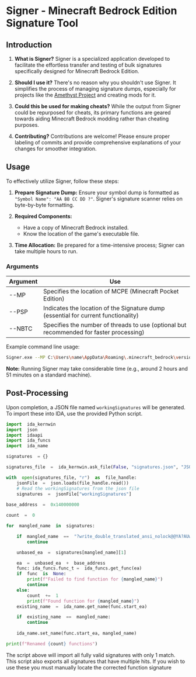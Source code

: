 # Signer - Minecraft Bedrock Edition Signature Tool

## Introduction

1. **What is Signer?**
   Signer is a specialized application developed to facilitate the effortless transfer and testing of bulk signatures specifically designed for Minecraft Bedrock Edition.

2. **Should I use it?**
   There's no reason why you shouldn't use Signer. It simplifies the process of managing signature dumps, especially for projects like the [Amethyst Project](https://github.com/FrederoxDev/Amethyst) and creating mods for it.

3. **Could this be used for making cheats?**
   While the output from Signer could be repurposed for cheats, its primary functions are geared towards aiding Minecraft Bedrock modding rather than cheating purposes.

4. **Contributing?**
   Contributions are welcome! Please ensure proper labeling of commits and provide comprehensive explanations of your changes for smoother integration.

## Usage

To effectively utilize Signer, follow these steps:

1. **Prepare Signature Dump:**
   Ensure your symbol dump is formatted as `"Symbol Name": "AA BB CC DD ?"`. Signer's signature scanner relies on byte-by-byte formatting.

2. **Required Components:**
   - Have a copy of Minecraft Bedrock installed.
   - Know the location of the game's executable file.

3. **Time Allocation:**
   Be prepared for a time-intensive process; Signer can take multiple hours to run.

### Arguments

| Argument | Use |
| -------- | --- |
| --MP     | Specifies the location of MCPE (Minecraft Pocket Edition) |
| --PSP    | Indicates the location of the Signature dump (essential for current functionality) |
| --NBTC   | Specifies the number of threads to use (optional but recommended for faster processing) |

Example command line usage:
```bash
Signer.exe --MP C:\Users\name\AppData\Roaming\.minecraft_bedrock\versions\58c5f0cd-09d7-4e99-a6b6-c3829fd62ac9\Minecraft.Windows.exe --PSP D:\bds_sigs.json --NBTC 10
```
**Note:** Running Signer may take considerable time (e.g., around 2 hours and 51 minutes on a standard machine).

## Post-Processing

Upon completion, a JSON file named `workingSignatures` will be generated. To import these into IDA, use the provided Python script.
```py
import  ida_kernwin
import  json
import  idaapi
import  ida_funcs
import  ida_name

signatures  = {}

signatures_file  =  ida_kernwin.ask_file(False, "signatures.json", "JSON (*.json)")

with  open(signatures_file, "r")  as  file_handle:
	jsonFile  =  json.loads(file_handle.read())
	# Read the workingSignatures from the json file
	signatures  =  jsonFile["workingSignatures"]
	
base_address  =  0x140000000

count  =  0

for  mangled_name  in  signatures:

	if  mangled_name  ==  "?write_double_translated_ansi_nolock@@YA?AUwrite_result@?A0x17268360@@HQEBDI@Z":
		continue

	unbased_ea  =  signatures[mangled_name][1]

	ea  =  unbased_ea  +  base_address
	func: ida_funcs.func_t =  ida_funcs.get_func(ea)
	if  func  is  None:
		print(f"Failed to find function for {mangled_name}")
		continue
	else:
		count  +=  1
		print(f"Found function for {mangled_name}")
	existing_name  =  ida_name.get_name(func.start_ea)

	if  existing_name  ==  mangled_name:
		continue
		
	ida_name.set_name(func.start_ea, mangled_name)

print(f"Renamed {count} functions")
```
The script above will import all fully valid signatures with only 1 match.  
This script also exports all signatures that have multiple hits. If you wish to use these you must manually locate the corrected function signature
